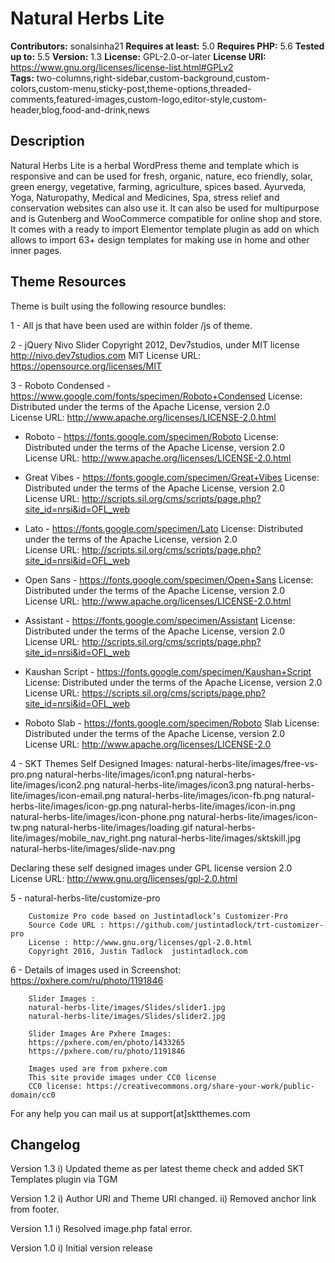 # Natural Herbs Lite

**Contributors:** sonalsinha21
**Requires at least:** 5.0
**Requires PHP:**  5.6
**Tested up to:** 5.5
**Version:** 1.3
**License:** GPL-2.0-or-later
**License URI:** https://www.gnu.org/licenses/license-list.html#GPLv2  
**Tags:** two-columns,right-sidebar,custom-background,custom-colors,custom-menu,sticky-post,theme-options,threaded-comments,featured-images,custom-logo,editor-style,custom-header,blog,food-and-drink,news

## Description

Natural Herbs Lite is a herbal WordPress theme and template which is responsive and can be used for fresh, organic, nature, eco friendly, solar, green energy, vegetative, farming, agriculture, spices based. Ayurveda, Yoga, Naturopathy, Medical and Medicines, Spa, stress relief and conservation websites can also use it. It can also be used for multipurpose and is Gutenberg and WooCommerce compatible for online shop and store. It comes with a ready to import Elementor template plugin as add on which allows to import 63+ design templates for making use in home and other inner pages.

 
## Theme Resources

Theme is built using the following resource bundles:

1 - All js that have been used are within folder /js of theme.

2 -     jQuery Nivo Slider
	Copyright 2012, Dev7studios, under MIT license
	http://nivo.dev7studios.com
MIT License URL: https://opensource.org/licenses/MIT

3 - Roboto Condensed - https://www.google.com/fonts/specimen/Roboto+Condensed
	License: Distributed under the terms of the Apache License, version 2.0				
	License URL: http://www.apache.org/licenses/LICENSE-2.0.html
	
  - Roboto - https://fonts.google.com/specimen/Roboto
	License: Distributed under the terms of the Apache License, version 2.0				
	License URL: http://www.apache.org/licenses/LICENSE-2.0.html	
	
  - Great Vibes - https://fonts.google.com/specimen/Great+Vibes
	License: Distributed under the terms of the Apache License, version 2.0				
	License URL: http://scripts.sil.org/cms/scripts/page.php?site_id=nrsi&id=OFL_web	
	
  - Lato - https://fonts.google.com/specimen/Lato
	License: Distributed under the terms of the Apache License, version 2.0				
	License URL: http://scripts.sil.org/cms/scripts/page.php?site_id=nrsi&id=OFL_web
	
  - Open Sans - https://fonts.google.com/specimen/Open+Sans
	License: Distributed under the terms of the Apache License, version 2.0				
	License URL: http://www.apache.org/licenses/LICENSE-2.0.html
	
  - Assistant - https://fonts.google.com/specimen/Assistant
	License: Distributed under the terms of the Apache License, version 2.0				
	License URL: http://scripts.sil.org/cms/scripts/page.php?site_id=nrsi&id=OFL_web	
	
  - Kaushan Script - https://fonts.google.com/specimen/Kaushan+Script
	License: Distributed under the terms of the Apache License, version 2.0				
	License URL: https://scripts.sil.org/cms/scripts/page.php?site_id=nrsi&id=OFL_web	
	
  - Roboto Slab - https://fonts.google.com/specimen/Roboto Slab
	License: Distributed under the terms of the Apache License, version 2.0				
	License URL: http://www.apache.org/licenses/LICENSE-2.0
	
4 - SKT Themes Self Designed Images:
	natural-herbs-lite/images/free-vs-pro.png
	natural-herbs-lite/images/icon1.png
	natural-herbs-lite/images/icon2.png
	natural-herbs-lite/images/icon3.png
	natural-herbs-lite/images/icon-email.png
	natural-herbs-lite/images/icon-fb.png
	natural-herbs-lite/images/icon-gp.png
	natural-herbs-lite/images/icon-in.png
	natural-herbs-lite/images/icon-phone.png
	natural-herbs-lite/images/icon-tw.png
	natural-herbs-lite/images/loading.gif
	natural-herbs-lite/images/mobile_nav_right.png
	natural-herbs-lite/images/sktskill.jpg
	natural-herbs-lite/images/slide-nav.png
		
Declaring these self designed images under GPL license version 2.0
License URL: http://www.gnu.org/licenses/gpl-2.0.html
		
5 -     natural-herbs-lite/customize-pro	

		Customize Pro code based on Justintadlock’s Customizer-Pro 
		Source Code URL : https://github.com/justintadlock/trt-customizer-pro			
		License : http://www.gnu.org/licenses/gpl-2.0.html
		Copyright 2016, Justin Tadlock	justintadlock.com
		
6 -     Details of images used in Screenshot:
		https://pxhere.com/ru/photo/1191846
		
		Slider Images : 
		natural-herbs-lite/images/Slides/slider1.jpg
		natural-herbs-lite/images/Slides/slider2.jpg
        
        Slider Images Are Pxhere Images:  	
		https://pxhere.com/en/photo/1433265
		https://pxhere.com/ru/photo/1191846			
		
		Images used are from pxhere.com
		This site provide images under CC0 license
 		CC0 license: https://creativecommons.org/share-your-work/public-domain/cc0
        
For any help you can mail us at support[at]sktthemes.com

## Changelog
Version 1.3
i)   Updated theme as per latest theme check and added SKT Templates plugin via TGM

Version 1.2
i)   Author URI and Theme URI changed.
ii)  Removed anchor link from footer.

Version 1.1
i)   Resolved image.php fatal error.

Version 1.0
i)   Initial version release